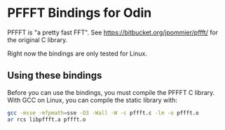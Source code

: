 # PFFFT Bindings for Odin

PFFFT is "a pretty fast FFT". See https://bitbucket.org/jpommier/pffft/ for the
original C library.

Right now the bindings are only tested for Linux.

## Using these bindings

Before you can use the bindings, you must compile the PFFFT C library. With GCC
on Linux, you can compile the static library with:

```sh
gcc -msse -mfpmath=sse -O3 -Wall -W -c pffft.c -lm -o pffft.o
ar rcs libpffft.a pffft.o
```
